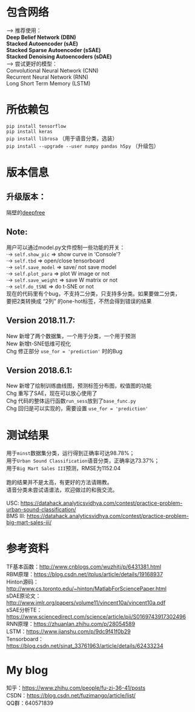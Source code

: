 # 包含网络
——> 推荐使用：<br />
**Deep Belief Network (DBN)** <br />
**Stacked Autoencoder (sAE)** <br />
**Stacked Sparse Autoencoder (sSAE)** <br />
**Stacked Denoising Autoencoders (sDAE)** <br />
——> 尝试更好的模型：<br />
Convolutional Neural Network (CNN) <br />
Recurrent Neural Network (RNN) <br />
Long Short Term Memory (LSTM) <br />

# 所依赖包
`pip install tensorflow` <br />
`pip install keras` <br />
`pip install librosa` （用于语音分类，选装） <br />
`pip install --upgrade --user numpy pandas h5py` （升级包） <br />

# 版本信息
## 升级版本：
隔壁的[deepfree](https://github.com/fuzimaoxinan/deepfree) <br />
## Note:
用户可以通过model.py文件控制一些功能的开关： <br />
·→ `self.show_pic` => show curve in 'Console'? <br />
·→ `self.tbd` => open/close tensorboard <br />
·→ `self.save_model` => save/ not save model <br />
·→ `self.plot_para` => plot W image or not <br />
·→ `self.save_weight` => save W matrix or not <br />
·→ `self.do_tSNE` => do t-SNE or not <br />
现在的代码里有个bug，不支持二分类，只支持多分类。如果要做二分类，<br />
要把2类转换成 “2列” 的one-hot标签，不然会得到错误的结果 <br />

## Version 2018.11.7:
New 新增了两个数据集，一个用于分类，一个用于预测 <br />
New 新增t-SNE低维可视化 <br />
Chg 修正部分 `use_for = 'prediction'` 时的Bug <br />

## Version 2018.6.1:
New 新增了绘制训练曲线图，预测标签分布图，权值图的功能 <br />
Chg 重写了SAE，现在可以放心使用了 <br />
Chg 代码的整体运行函数`run_sess`放到了`base_func.py` <br />
Chg 回归是可以实现的，需要设置 `use_for = 'prediction'` <br />

# 测试结果
用于`minst`数据集分类，运行得到正确率可达98.78%；<br />
用于`Urban Sound Classification`语音分类，正确率达73.37%；<br />
用于`Big Mart Sales III`预测，RMSE为1152.04 <br />
<br />
跑的结果并不是太高，有更好的方法请赐教。 <br />
语音分类未尝试语谱法，欢迎做过的和我交流。<br />
<br />
USC: https://datahack.analyticsvidhya.com/contest/practice-problem-urban-sound-classification/ <br />
BMS III: https://datahack.analyticsvidhya.com/contest/practice-problem-big-mart-sales-iii/ <br />

# 参考资料
TF基本函数：http://www.cnblogs.com/wuzhitj/p/6431381.html <br />
RBM原理：https://blog.csdn.net/itplus/article/details/19168937 <br />
Hinton源码：http://www.cs.toronto.edu/~hinton/MatlabForSciencePaper.html <br />
sDAE原论文：http://www.jmlr.org/papers/volume11/vincent10a/vincent10a.pdf <br />
sSAE分析TE：https://www.sciencedirect.com/science/article/pii/S0169743917302496 <br />
RNN原理：https://zhuanlan.zhihu.com/p/28054589 <br />
LSTM：https://www.jianshu.com/p/9dc9f41f0b29 <br />
Tensorboard：https://blog.csdn.net/sinat_33761963/article/details/62433234 <br />

# My blog
知乎：https://www.zhihu.com/people/fu-zi-36-41/posts <br />
CSDN：https://blog.csdn.net/fuzimango/article/list/ <br />
QQ群：640571839 <br />
